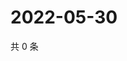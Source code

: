 # 2022-05-30

共 0 条

<!-- BEGIN WEIBO -->
<!-- 最后更新时间 Mon May 30 2022 04:17:59 GMT+0800 (China Standard Time) -->

<!-- END WEIBO -->
